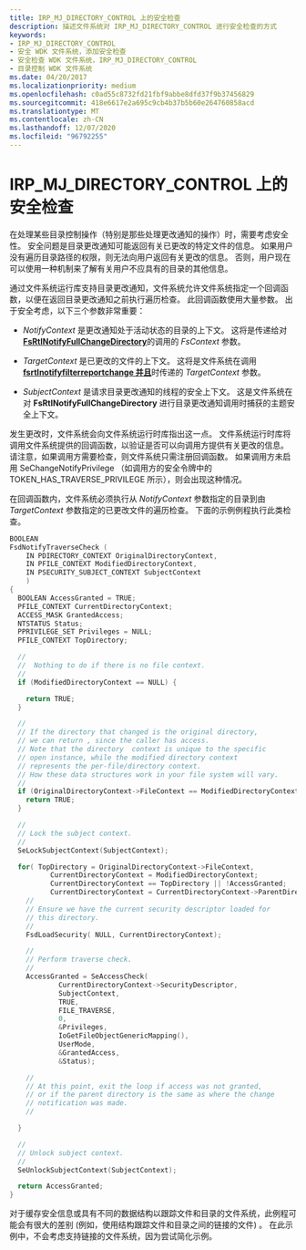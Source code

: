 ```yaml
---
title: IRP_MJ_DIRECTORY_CONTROL 上的安全检查
description: 描述文件系统对 IRP_MJ_DIRECTORY_CONTROL 进行安全检查的方式
keywords:
- IRP_MJ_DIRECTORY_CONTROL
- 安全 WDK 文件系统，添加安全检查
- 安全检查 WDK 文件系统，IRP_MJ_DIRECTORY_CONTROL
- 目录控制 WDK 文件系统
ms.date: 04/20/2017
ms.localizationpriority: medium
ms.openlocfilehash: c0ad55c8732fd21fbf9abbe8dfd37f9b37456829
ms.sourcegitcommit: 418e6617e2a695c9cb4b37b5b60e264760858acd
ms.translationtype: MT
ms.contentlocale: zh-CN
ms.lasthandoff: 12/07/2020
ms.locfileid: "96792255"
---
```

# <a name="security-checks-on-irp_mj_directory_control"></a>IRP_MJ_DIRECTORY_CONTROL 上的安全检查

在处理某些目录控制操作（特别是那些处理更改通知的操作）时，需要考虑安全性。 安全问题是目录更改通知可能返回有关已更改的特定文件的信息。 如果用户没有遍历目录路径的权限，则无法向用户返回有关更改的信息。 否则，用户现在可以使用一种机制来了解有关用户不应具有的目录的其他信息。

通过文件系统运行库支持目录更改通知，文件系统允许文件系统指定一个回调函数，以便在返回目录更改通知之前执行遍历检查。 此回调函数使用大量参数。 出于安全考虑，以下三个参数非常重要：

- *NotifyContext* 是更改通知处于活动状态的目录的上下文。 这将是传递给对 [**FsRtlNotifyFullChangeDirectory**](/windows-hardware/drivers/ddi/ntifs/nf-ntifs-_fsrtl_advanced_fcb_header-fsrtlnotifyfullchangedirectory)的调用的 *FsContext* 参数。

- *TargetContext* 是已更改的文件的上下文。 这将是文件系统在调用 [**fsrtlnotifyfilterreportchange 并且**](/windows-hardware/drivers/ddi/ntifs/nf-ntifs-_fsrtl_advanced_fcb_header-fsrtlnotifyfilterreportchange)时传递的 *TargetContext* 参数。

- *SubjectContext* 是请求目录更改通知的线程的安全上下文。 这是文件系统在对 **FsRtlNotifyFullChangeDirectory** 进行目录更改通知调用时捕获的主题安全上下文。

发生更改时，文件系统会向文件系统运行时库指出这一点。 文件系统运行时库将调用文件系统提供的回调函数，以验证是否可以向调用方提供有关更改的信息。 请注意，如果调用方需要检查，则文件系统只需注册回调函数。 如果调用方未启用 SeChangeNotifyPrivilege （如调用方的安全令牌中的 TOKEN_HAS_TRAVERSE_PRIVILEGE 所示），则会出现这种情况。

在回调函数内，文件系统必须执行从 *NotifyContext* 参数指定的目录到由 *TargetContext* 参数指定的已更改文件的遍历检查。 下面的示例例程执行此类检查。

```cpp
BOOLEAN
FsdNotifyTraverseCheck (
    IN PDIRECTORY_CONTEXT OriginalDirectoryContext,
    IN PFILE_CONTEXT ModifiedDirectoryContext,
    IN PSECURITY_SUBJECT_CONTEXT SubjectContext
    )
{
  BOOLEAN AccessGranted = TRUE;
  PFILE_CONTEXT CurrentDirectoryContext;
  ACCESS_MASK GrantedAccess;
  NTSTATUS Status;
  PPRIVILEGE_SET Privileges = NULL;
  PFILE_CONTEXT TopDirectory;

  //
  //  Nothing to do if there is no file context.
  //
  if (ModifiedDirectoryContext == NULL) {

    return TRUE;
  }

  //
  // If the directory that changed is the original directory,
  // we can return , since the caller has access.
  // Note that the directory  context is unique to the specific
  // open instance, while the modified directory context
  // represents the per-file/directory context.
  // How these data structures work in your file system will vary.
  //
  if (OriginalDirectoryContext->FileContext == ModifiedDirectoryContext) {
    return TRUE;
  }

  //
  // Lock the subject context.
  //
  SeLockSubjectContext(SubjectContext);

  for( TopDirectory = OriginalDirectoryContext->FileContext,
          CurrentDirectoryContext = ModifiedDirectoryContext;
          CurrentDirectoryContext == TopDirectory || !AccessGranted;
          CurrentDirectoryContext = CurrentDirectoryContext->ParentDirectory) {
    //
    // Ensure we have the current security descriptor loaded for
    // this directory.
    //
    FsdLoadSecurity( NULL, CurrentDirectoryContext);

    //
    // Perform traverse check.
    //
    AccessGranted = SeAccessCheck(
            CurrentDirectoryContext->SecurityDescriptor,
            SubjectContext,
            TRUE,
            FILE_TRAVERSE,
            0,
            &Privileges,
            IoGetFileObjectGenericMapping(),
            UserMode,
            &GrantedAccess,
            &Status);

    //
    // At this point, exit the loop if access was not granted,
    // or if the parent directory is the same as where the change
    // notification was made.
    //

  }

  //
  // Unlock subject context.
  //
  SeUnlockSubjectContext(SubjectContext);

  return AccessGranted;
}
```

对于缓存安全信息或具有不同的数据结构以跟踪文件和目录的文件系统，此例程可能会有很大的差别 (例如，使用结构跟踪文件和目录之间的链接的文件) 。 在此示例中，不会考虑支持链接的文件系统，因为尝试简化示例。
